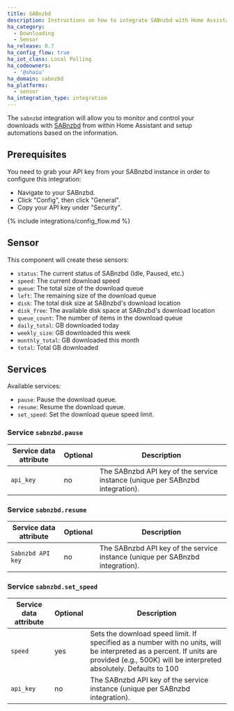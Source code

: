 ```yaml
---
title: SABnzbd
description: Instructions on how to integrate SABnzbd with Home Assistant.
ha_category:
  - Downloading
  - Sensor
ha_release: 0.7
ha_config_flow: true
ha_iot_class: Local Polling
ha_codeowners:
  - '@shaiu'
ha_domain: sabnzbd
ha_platforms:
  - sensor
ha_integration_type: integration
---
```


The `sabnzbd` integration will allow you to monitor and control your downloads with [SABnzbd](https://sabnzbd.org) from within Home Assistant and setup automations based on the information.

## Prerequisites

You need to grab your API key from your SABnzbd instance in order to configure this integration:

- Navigate to your SABnzbd.
- Click "Config", then click "General".
- Copy your API key under "Security".

{% include integrations/config_flow.md %}

## Sensor

This component will create these sensors:

- `status`: The current status of SABnzbd (Idle, Paused, etc.)
- `speed`: The current download speed
- `queue`: The total size of the download queue
- `left`: The remaining size of the download queue
- `disk`: The total disk size at SABnzbd's download location
- `disk_free`: The available disk space at SABnzbd's download location
- `queue_count`: The number of items in the download queue
- `daily_total`: GB downloaded today
- `weekly_size`: GB downloaded this week
- `monthly_total`: GB downloaded this month
- `total`: Total GB downloaded


## Services

Available services:

- `pause`: Pause the download queue.
- `resume`: Resume the download queue.
- `set_speed`: Set the download queue speed limit.

### Service `sabnzbd.pause`

| Service data attribute | Optional | Description                                                                                                                                                                                 |
|------------------------|----------|---------------------------------------------------------------------------------------------------------------------------------------------------------------------------------------------|
| `api_key`      | no       | The SABnzbd API key of the service instance (unique per SABnzbd integration).                                                                                                               |

### Service `sabnzbd.resume`

| Service data attribute | Optional | Description                                                                                                                                                                                 |
|------------------------|----------|---------------------------------------------------------------------------------------------------------------------------------------------------------------------------------------------|
| `Sabnzbd API key`      | no       | The SABnzbd API key of the service instance (unique per SABnzbd integration).                                                                                                               |

### Service `sabnzbd.set_speed`

| Service data attribute | Optional | Description                                                                                                                                                                                 |
|------------------------|----------|---------------------------------------------------------------------------------------------------------------------------------------------------------------------------------------------|
| `speed`                | yes      | Sets the download speed limit. If specified as a number with no units, will be interpreted as a percent. If units are provided (e.g., 500K) will be interpreted absolutely. Defaults to 100 |
| `api_key`      | no       | The SABnzbd API key of the service instance (unique per SABnzbd integration).                                                                                                               |